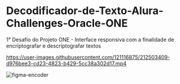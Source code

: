 # Decodificador-de-Texto-Alura-Challenges-Oracle-ONE
1° Desafio do Projeto ONE - Interface responsiva com a finalidade de encriptografar e descriptografar textos


https://user-images.githubusercontent.com/121116875/212503409-d976bee3-cd23-4823-b429-5cc38a302d17.mp4






















![figma-encoder](https://user-images.githubusercontent.com/121116875/212503440-317fca3b-3db6-4355-921c-5a2a0c35751e.png)
